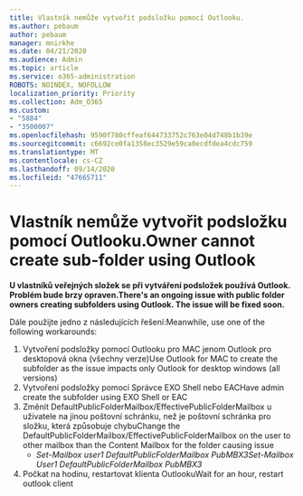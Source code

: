 ```yaml
---
title: Vlastník nemůže vytvořit podsložku pomocí Outlooku.
ms.author: pebaum
author: pebaum
manager: mnirkhe
ms.date: 04/21/2020
ms.audience: Admin
ms.topic: article
ms.service: o365-administration
ROBOTS: NOINDEX, NOFOLLOW
localization_priority: Priority
ms.collection: Adm_O365
ms.custom:
- "5884"
- "3500007"
ms.openlocfilehash: 9590f780cffeaf644733752c763e04d748b1b39e
ms.sourcegitcommit: c6692ce0fa1358ec3529e59ca0ecdfdea4cdc759
ms.translationtype: MT
ms.contentlocale: cs-CZ
ms.lasthandoff: 09/14/2020
ms.locfileid: "47665711"
---
```

# <a name="owner-cannot-create-sub-folder-using-outlook"></a><span data-ttu-id="22c91-102">Vlastník nemůže vytvořit podsložku pomocí Outlooku.</span><span class="sxs-lookup"><span data-stu-id="22c91-102">Owner cannot create sub-folder using Outlook</span></span>

<span data-ttu-id="22c91-103">**U vlastníků veřejných složek se při vytváření podsložek používá Outlook. Problém bude brzy opraven.**</span><span class="sxs-lookup"><span data-stu-id="22c91-103">**There's an ongoing issue with public folder owners creating subfolders using Outlook. The issue will be fixed soon.**</span></span>

<span data-ttu-id="22c91-104">Dále použijte jedno z následujících řešení:</span><span class="sxs-lookup"><span data-stu-id="22c91-104">Meanwhile, use one of the following workarounds:</span></span>

1. <span data-ttu-id="22c91-105">Vytvoření podsložky pomocí Outlooku pro MAC jenom Outlook pro desktopová okna (všechny verze)</span><span class="sxs-lookup"><span data-stu-id="22c91-105">Use Outlook for MAC to create the subfolder as the issue impacts only Outlook for desktop windows (all versions)</span></span>
2. <span data-ttu-id="22c91-106">Vytvoření podsložky pomocí Správce EXO Shell nebo EAC</span><span class="sxs-lookup"><span data-stu-id="22c91-106">Have admin create the subfolder using EXO Shell or EAC</span></span>
3. <span data-ttu-id="22c91-107">Změnit DefaultPublicFolderMailbox/EffectivePublicFolderMailbox u uživatele na jinou poštovní schránku, než je poštovní schránka pro složku, která způsobuje chybu</span><span class="sxs-lookup"><span data-stu-id="22c91-107">Change the DefaultPublicFolderMailbox/EffectivePublicFolderMailbox on the user to other mailbox than the Content Mailbox for the folder causing issue</span></span>  
    - <span data-ttu-id="22c91-108">*Set-Mailbox user1 DefaultPublicFolderMailbox PubMBX3*</span><span class="sxs-lookup"><span data-stu-id="22c91-108">*Set-Mailbox User1 DefaultPublicFolderMailbox PubMBX3*</span></span>
4. <span data-ttu-id="22c91-109">Počkat na hodinu, restartovat klienta Outlooku</span><span class="sxs-lookup"><span data-stu-id="22c91-109">Wait for an hour, restart outlook client</span></span>